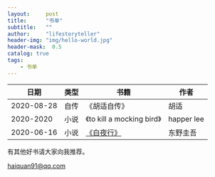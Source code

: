 ```yaml
---
layout:     post
title:      "书单"
subtitle:   ""
author:     "lifestoryteller"
header-img: "img/hello-world.jpg"
header-mask:  0.5
catalog: true
tags:
    - 书单
---
```


|日期|类型|书籍|作者|
|---|---|---|---|
|2020-08-28|自传| 《胡适自传》| 胡适  |
|2020-2020|小说| 《to kill a mocking bird》|  happer lee|
|2020-06-16|小说|[《白夜行》](https://github.com/lifestoryteller/lifestoryteller.github.io/blob/master/_posts/2020-06-25-%E8%AF%BB%E4%B9%A6%E7%AC%94%E8%AE%B0%EF%BC%9A%E7%99%BD%E5%A4%9C%E8%A1%8C.md)|东野圭吾


有其他好书请大家向我推荐。

[haiquan91@qq.com](haiquan91@qq.com)
